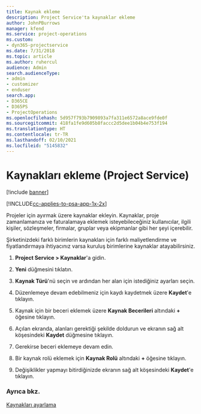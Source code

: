```yaml
---
title: Kaynak ekleme
description: Project Service'ta kaynaklar ekleme
author: JohnPBurrows
manager: kfend
ms.service: project-operations
ms.custom:
- dyn365-projectservice
ms.date: 7/31/2018
ms.topic: article
ms.author: ruhercul
audience: Admin
search.audienceType:
- admin
- customizer
- enduser
search.app:
- D365CE
- D365PS
- ProjectOperations
ms.openlocfilehash: 5d957f793b7909893a7fa311e6572a8ace9fde0f
ms.sourcegitcommit: 418fa1fe9d605b8faccc2d5dee1b04b4e753f194
ms.translationtype: HT
ms.contentlocale: tr-TR
ms.lasthandoff: 02/10/2021
ms.locfileid: "5145832"
---
```

# <a name="add-resources-project-service"></a>Kaynakları ekleme (Project Service)

[!include [banner](../includes/psa-now-project-operations.md)]

[!INCLUDE[cc-applies-to-psa-app-1x-2x](../includes/cc-applies-to-psa-app-1x-2x.md)]

Projeler için ayırmak üzere kaynaklar ekleyin. Kaynaklar, proje zamanlamanıza ve faturalamaya eklemek isteyebileceğiniz kullanıcılar, ilgili kişiler, sözleşmeler, firmalar, gruplar veya ekipmanlar gibi her şeyi içerebilir.  
  
Şirketinizdeki farklı birimlerin kaynakları için farklı maliyetlendirme ve fiyatlandırmaya ihtiyacınız varsa kuruluş birimlerine kaynaklar atayabilirsiniz.  
  
1.  **Project Service > Kaynaklar**'a gidin.  
  
2.  **Yeni** düğmesini tıklatın.  
  
3.  **Kaynak Türü**'nü seçin ve ardından her alan için istediğiniz ayarları seçin.  
  
4.  Düzenlemeye devam edebilmeniz için kaydı kaydetmek üzere **Kaydet**'e tıklayın.  
  
5.  Kaynak için bir beceri eklemek üzere **Kaynak Becerileri** altındaki **+** öğesine tıklayın.  
  
6.  Açılan ekranda, alanları gerektiği şekilde doldurun ve ekranın sağ alt köşesindeki **Kaydet** düğmesine tıklayın.  
  
7.  Gerekirse beceri eklemeye devam edin.  
  
8.  Bir kaynak rolü eklemek için **Kaynak Rolü** altındaki **+** öğesine tıklayın.  
  
9. Değişiklikler yapmayı bitirdiğinizde ekranın sağ alt köşesindeki **Kaydet**'e tıklayın.  
  
### <a name="see-also"></a>Ayrıca bkz.  
 [Kaynakları ayarlama](../psa/set-up-resources.md)
